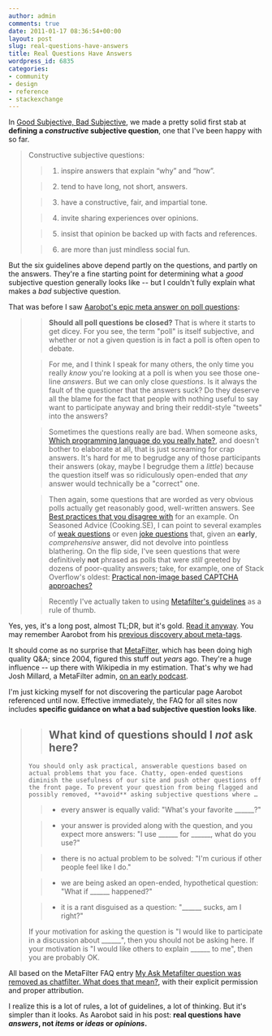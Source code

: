 ```yaml
---
author: admin
comments: true
date: 2011-01-17 08:36:54+00:00
layout: post
slug: real-questions-have-answers
title: Real Questions Have Answers
wordpress_id: 6835
categories:
- community
- design
- reference
- stackexchange
---
```


In [Good Subjective, Bad Subjective](http://blog.stackoverflow.com/2010/09/good-subjective-bad-subjective/), we made a pretty solid first stab at **defining a _constructive_ subjective question**, one that I've been happy with so far. 



<blockquote>
Constructive subjective questions:


> 
> 

>   1. inspire answers that explain “why” and “how”.

>   2. tend to have long, not short, answers.

>   3. have a constructive, fair, and impartial tone.

>   4. invite sharing experiences over opinions.

>   5. insist that opinion be backed up with facts and references.

>   6. are more than just mindless social fun.

</blockquote>



But the six guidelines above depend partly on the questions, and partly on the answers. They're a fine starting point for determining what a _good_ subjective question generally looks like -- but I couldn't fully explain what makes a _bad_ subjective question.

That was before I saw [Aarobot's epic meta answer on poll questions](http://meta.stackoverflow.com/questions/75168/should-polls-be-maintained-as-community-wiki-questions-or-should-they-be-closed/75179#75179):



<blockquote>

> 
> **Should all poll questions be closed?** That is where it starts to get dicey.  For you see, the term "poll" is itself subjective, and whether or not a given question is in fact a poll is often open to debate.
> 
> 
 

> 
> For me, and I think I speak for many others, the only time you really _know_ you're looking at a poll is when you see those one-line _answers_.  But we can only close _questions_.  Is it always the fault of the questioner that the answers suck?  Do they deserve all the blame for the fact that people with nothing useful to say want to participate anyway and bring their reddit-style "tweets" into the answers?
> 
> 
 

> 
> Sometimes the questions really are bad.  When someone asks, [Which programming language do you really hate?](http://programmers.stackexchange.com/q/2846/3249), and doesn't bother to elaborate at all, that is just screaming for crap answers.  It's hard for me to begrudge any of those participants their answers (okay, maybe I begrudge them a _little_) because the question itself was so ridiculously open-ended that _any_ answer would technically be a "correct" one.
> 
> 
 

> 
> Then again, some questions that are worded as very obvious polls actually get reasonably good, well-written answers.  See [Best practices that you disagree with](http://programmers.stackexchange.com/q/14856/3249) for an example.  On Seasoned Advice (Cooking.SE), I can point to several examples of [weak questions](http://cooking.stackexchange.com/q/9562/41) or even [joke questions](http://cooking.stackexchange.com/q/9533/41) that, given an **early**, _comprehensive_ answer, did not devolve into pointless blathering.  On the flip side, I've seen questions that were definitively **not** phrased as polls that were _still_ greeted by dozens of poor-quality answers; take, for example, one of Stack Overflow's oldest: [Practical non-image based CAPTCHA approaches?](http://stackoverflow.com/q/8472/38360)
> 
> 
 

> 
> Recently I've actually taken to using [Metafilter's guidelines](http://faq.metafilter.com/tags/chatfilter) as a rule of thumb. 
</blockquote>



Yes, yes, it's a long post, almost TL;DR, but it's gold. [Read it anyway](http://meta.stackoverflow.com/questions/75168/should-polls-be-maintained-as-community-wiki-questions-or-should-they-be-closed/75179#75179). You may remember Aarobot from his [previous discovery about meta-tags](http://blog.stackoverflow.com/2010/08/the-death-of-meta-tags/). 

It should come as no surprise that [MetaFilter](http://www.metafilter.com/), which has been doing high quality Q&A; since 2004, figured this stuff out _years_ ago. They're a huge influence -- up there with Wikipedia in my estimation. That's why we had Josh Millard, a MetaFilter admin, [on an early podcast](http://blog.stackoverflow.com/2008/09/podcast-22/).



I'm just kicking myself for not discovering the particular page Aarobot referenced until now. Effective immediately, the FAQ for all sites now includes **specific guidance on what a bad subjective question looks like**.



<blockquote>

> 
> ## What kind of questions should I _not_ ask here?
> 
> 

> 
> 
    You should only ask practical, answerable questions based on actual problems that you face. Chatty, open-ended questions diminish the usefulness of our site and push other questions off the front page. To prevent your question from being flagged and possibly removed, **avoid** asking subjective questions where …
    
> 
> 
        
>   * every answer is equally valid: "What's your favorite ______?"
> 
        
>   * your answer is provided along with the question, and you expect more answers: "I use ______ for ______, what do you use?"
> 
        
>   * there is no actual problem to be solved: "I'm curious if other people feel like I do."
> 
        
>   * we are being asked an open-ended, hypothetical question: "What if ______ happened?"
> 
        
>   * it is a rant disguised as a question: "______ sucks, am I right?"
> 
    

> 
> 

> 
> 
If your motivation for asking the question is "I would like to participate in a discussion about ______", then you should not be asking here. If your motivation is "I would like others to explain ______ to me", then you are probably OK. 

> 
> 
</blockquote>





All based on the MetaFilter FAQ entry [My Ask Metafilter question was removed as chatfilter. What does that mean?](http://faq.metafilter.com/tags/chatfilter), with their explicit permission and proper attribution.



I realize this is a lot of rules, a lot of guidelines, a lot of thinking. But it's simpler than it looks. As Aarobot said in his post: **real questions have _answers_, not _items_ or _ideas_ or _opinions_.**


